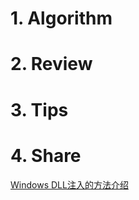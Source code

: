 # 1. Algorithm



# 2. Review

# 3. Tips

# 4. Share

[Windows DLL注入的方法介绍](https://blog.csdn.net/VVBBBBB/article/details/93773350)

